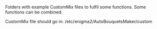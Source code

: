Folders with example CustomMix files to fulfil some functions.
Some functions can be combined. 

CustomMix file should go in:
/etc/enigma2/AutoBouquetsMaker/custom

